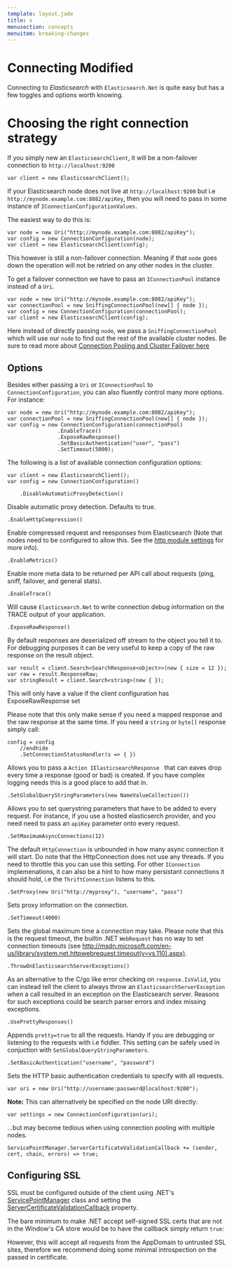 ```yaml
---
template: layout.jade
title: x
menusection: concepts
menuitem: breaking-changes
---
```

# Connecting Modified
Connecting to *Elasticsearch* with `Elasticsearch.Net` is quite easy but has a few toggles and options worth knowing.

# Choosing the right connection strategy
If you simply new an `ElasticsearchClient`, it will be a non-failover connection to `http://localhost:9200`

```
var client = new ElasticsearchClient();
```
If your Elasticsearch node does not live at `http://localhost:9200` but i.e `http://mynode.example.com:8082/apiKey`, then 
you will need to pass in some instance of `IConnectionConfigurationValues`.

The easiest way to do this is:

```
var node = new Uri("http://mynode.example.com:8082/apiKey");
var config = new ConnectionConfiguration(node);
var client = new ElasticsearchClient(config);
```

This however is still a non-failover connection. Meaning if that `node` goes down the operation will not be retried on any other nodes in the cluster.

To get a failover connection we have to pass an `IConnectionPool` instance instead of a `Uri`.

```
var node = new Uri("http://mynode.example.com:8082/apiKey");
var connectionPool = new SniffingConnectionPool(new[] { node });
var config = new ConnectionConfiguration(connectionPool);
var client = new ElasticsearchClient(config);
```

Here instead of directly passing `node`, we pass a `SniffingConnectionPool` which will use our `node` to find out the rest of the available cluster nodes.
Be sure to read more about [Connection Pooling and Cluster Failover here](/elasticsearch-net/cluster-failover.html)

## Options

Besides either passing a `Uri` or `IConnectionPool` to `ConnectionConfiguration`, you can also fluently control many more options. For instance:

```
var node = new Uri("http://mynode.example.com:8082/apiKey");
var connectionPool = new SniffingConnectionPool(new[] { node });
var config = new ConnectionConfiguration(connectionPool)
				.EnableTrace()
				.ExposeRawResponse()
				.SetBasicAuthentication("user", "pass")
				.SetTimeout(5000);
```
The following is a list of available connection configuration options:

```
var client = new ElasticsearchClient();
var config = new ConnectionConfiguration()

	.DisableAutomaticProxyDetection()
```
Disable automatic proxy detection.  Defaults to true. 

```
.EnableHttpCompression()
```
Enable compressed request and reesponses from Elasticsearch (Note that nodes need to be configured 
to allow this.  See the [http module settings](http://www.elasticsearch.org/guide/en/elasticsearch/reference/current/modules-http.html) for more info).

```
.EnableMetrics()
```
Enable more meta data to be returned per API call about requests (ping, sniff, failover, and general stats). 

```
.EnableTrace()
```
Will cause `Elasticsearch.Net` to write connection debug information on the TRACE output of your application.

```
.ExposeRawResponse()
```
By default responses are deserialized off stream to the object you tell it to.
For debugging purposes it can be very useful to keep a copy of the raw response on the result object. 

```
var result = client.Search<SearchResponse<object>>(new { size = 12 });
var raw = result.ResponseRaw;
var stringResult = client.Search<string>(new { });
```
This will only have a value if the client configuration has ExposeRawResponse set 


Please note that this only make sense if you need a mapped response and the raw response at the same time. 
If you need a `string` or `byte[]` response simply call:

```
config = config
	//endhide
	.SetConnectionStatusHandler(s => { })
```

Allows you to pass a `Action
IElasticsearchResponse
` that can eaves drop every time a response (good or bad) is created. If you have complex logging needs 
this is a good place to add that in.

```
.SetGlobalQueryStringParameters(new NameValueCollection())
```
Allows you to set querystring parameters that have to be added to every request. For instance, if you use a hosted elasticserch provider, and you need need to pass an `apiKey` parameter onto every request.

```
.SetMaximumAsyncConnections(12)
```
The default `HttpConnection` is unbounded in how many async connection it will start. Do note that the 
HttpConnection does not use any threads. If you need to throttle this you can use this setting.
For other `IConnection` implemenations, it can also be a hint to how many persistant connections it should hold,
i.e the `ThriftConnection` listens to this.

```
.SetProxy(new Uri("http://myproxy"), "username", "pass")
```
Sets proxy information on the connection. 

```
.SetTimeout(4000)
```
Sets the global maximum time a connection may take.
Please note that this is the request timeout, the builtin .NET `WebRequest` has no way to set connection timeouts 
(see http://msdn.microsoft.com/en-us/library/system.net.httpwebrequest.timeout(v=vs.110).aspx).

```
.ThrowOnElasticsearchServerExceptions()
```
As an alternative to the C/go like error checking on `response.IsValid`, you can instead tell the client to always throw 
an `ElasticsearchServerException` when a call resulted in an exception on the Elasticsearch server. Reasons for 
such exceptions could be search parser errors and index missing exceptions.

```
.UsePrettyResponses()
```
Appends `pretty=true` to all the requests. Handy if you are debugging or listening to 
the requests with i.e fiddler. This setting can be safely used in conjuction with `SetGlobalQueryStringParameters`.

```
.SetBasicAuthentication("username", "password")
```
Sets the HTTP basic authentication credentials to specify with all requests. 

```
var uri = new Uri("http://username:password@localhost:9200");
```
**Note:** This can alternatively be specified on the node URI directly:

```
var settings = new ConnectionConfiguration(uri);
```
...but may become tedious when using connection pooling with multiple nodes.

```
ServicePointManager.ServerCertificateValidationCallback += (sender, cert, chain, errors) => true;
```
## Configuring SSL
SSL must be configured outside of the client using .NET's 
[ServicePointManager](http://msdn.microsoft.com/en-us/library/system.net.servicepointmanager%28v=vs.110%29.aspx)
class and setting the [ServerCertificateValidationCallback](http://msdn.microsoft.com/en-us/library/system.net.servicepointmanager.servercertificatevalidationcallback.aspx)
property.

The bare minimum to make .NET accept self-signed SSL certs that are not in the Window's CA store would be to have the callback simply return `true`:

However, this will accept all requests from the AppDomain to untrusted SSL sites, 
therefore we recommend doing some minimal introspection on the passed in certificate.

